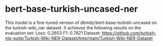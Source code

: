 # bert-base-turkish-uncased-ner
This model is a fine-tuned version of dbmdz/bert-base-turkish-uncased on the turkish-wiki_ner dataset. 
It achieves the following results on the evaluation set:  Loss: 0.2603 F1: 0.7821
Dataset: https://github.com/turkish-nlp-suite/Turkish-Wiki-NER-Dataset/tree/main/Turkish-Wiki-NER-Dataset
